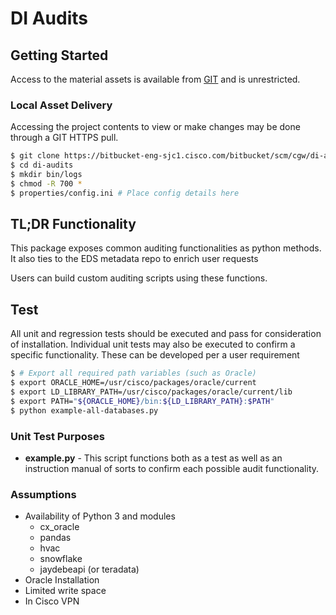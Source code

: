 # DI Audits

## Getting Started
Access to the material assets is available from [GIT](https://bitbucket-eng-sjc1.cisco.com/bitbucket/projects/CGW/repos/di-audits/browse) and is unrestricted.

### Local Asset Delivery

Accessing the project contents to view or make changes may be done through a GIT HTTPS pull.

```sh
$ git clone https://bitbucket-eng-sjc1.cisco.com/bitbucket/scm/cgw/di-audits.git
$ cd di-audits
$ mkdir bin/logs
$ chmod -R 700 *
$ properties/config.ini # Place config details here
```

## TL;DR Functionality
This package exposes common auditing functionalities as python methods. It also ties to the EDS metadata repo to enrich user requests

Users can build custom auditing scripts using these functions.

## Test

All unit and regression tests should be executed and pass for consideration of installation. Individual unit tests may also be executed to confirm a specific functionality. These can be developed per a user requirement

```sh
$ # Export all required path variables (such as Oracle)
$ export ORACLE_HOME=/usr/cisco/packages/oracle/current
$ export LD_LIBRARY_PATH=/usr/cisco/packages/oracle/current/lib
$ export PATH="${ORACLE_HOME}/bin:${LD_LIBRARY_PATH}:$PATH"
$ python example-all-databases.py
```

### Unit Test Purposes

* **example.py** - This script functions both as a test as well as an instruction manual of sorts to confirm each possible audit functionality.

### Assumptions
*  Availability of Python 3 and modules
    * cx_oracle
    * pandas
    * hvac
    * snowflake
    * jaydebeapi (or teradata)
* Oracle Installation
* Limited write space
* In Cisco VPN 
